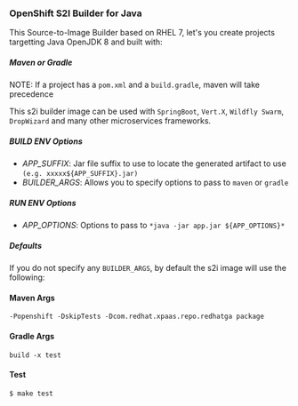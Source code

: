 ### OpenShift S2I Builder for Java

This Source-to-Image Builder based on RHEL 7, let's you create projects targetting Java OpenJDK 8 and built with:

##### Maven or Gradle

NOTE: If a project has a `pom.xml` and a `build.gradle`, maven will take precedence

This s2i builder image can be used with `SpringBoot`, `Vert.X`, `Wildfly Swarm`, `DropWizard` and many other microservices frameworks. 


##### BUILD ENV Options
* *APP_SUFFIX*: Jar file suffix to use to locate the generated artifact to use `(e.g. xxxxx${APP_SUFFIX}.jar)`
* *BUILDER_ARGS*: Allows you to specify options to pass to `maven` or `gradle`


##### RUN ENV Options
* *APP_OPTIONS*: Options to pass to `*java -jar app.jar ${APP_OPTIONS}*`


##### Defaults
If you do not specify any `BUILDER_ARGS`, by default the s2i image will use the following:

#### Maven Args
`-Popenshift -DskipTests -Dcom.redhat.xpaas.repo.redhatga package`

#### Gradle Args
`build -x test`

#### Test
`$ make test`

